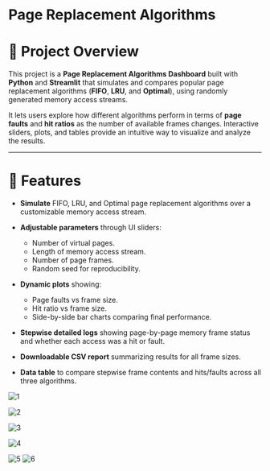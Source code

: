 # Page Replacement Algorithms 

# 🚀 Project Overview
This project is a **Page Replacement Algorithms Dashboard** built with **Python** and **Streamlit** that simulates and compares popular page replacement algorithms (**FIFO**, **LRU**, and **Optimal**), using randomly generated memory access streams.

It lets users explore how different algorithms perform in terms of **page faults** and **hit ratios** as the number of available frames changes. Interactive sliders, plots, and tables provide an intuitive way to visualize and analyze the results.

---

# 🎯 Features

- **Simulate** FIFO, LRU, and Optimal page replacement algorithms over a customizable memory access stream.

- **Adjustable parameters** through UI sliders:
  - Number of virtual pages.
  - Length of memory access stream.
  - Number of page frames.
  - Random seed for reproducibility.

- **Dynamic plots** showing:
  - Page faults vs frame size.
  - Hit ratio vs frame size.
  - Side-by-side bar charts comparing final performance.

- **Stepwise detailed logs** showing page-by-page memory frame status and whether each access was a hit or fault.

- **Downloadable CSV report** summarizing results for all frame sizes.

- **Data table** to compare stepwise frame contents and hits/faults across all three algorithms.


![1](https://github.com/user-attachments/assets/ac3ca1f3-604e-4ebf-8bf7-f93421701105)

![2](https://github.com/user-attachments/assets/4aa428d3-5912-4274-8b17-3bc1336a1f94)

![3](https://github.com/user-attachments/assets/bbd92190-36b5-4183-adf9-46ce22ee67af)

![4](https://github.com/user-attachments/assets/bd4ce422-8a8b-4b03-a8cb-7273f5b072ad)

![5](https://github.com/user-attachments/assets/0c1871da-648b-4bf1-932d-f28f80beed42)
![6](https://github.com/user-attachments/assets/47e85635-0b23-41a9-8807-02b42b9cb727)






